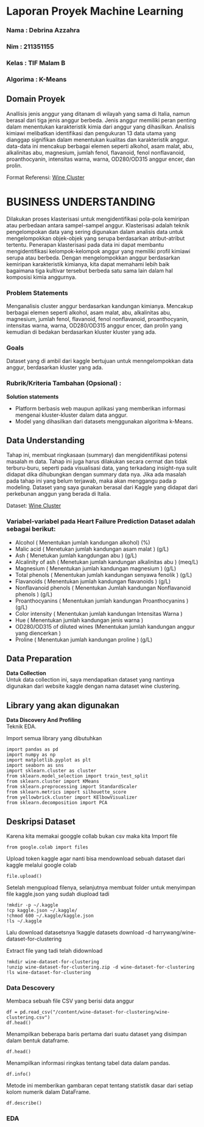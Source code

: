 # Laporan Proyek Machine Learning
### Nama       : Debrina Azzahra
### Nim        : 211351155
### Kelas      : TIF Malam B
### Algorima   : K-Means

## Domain Proyek
  Anallisis jenis anggur yang ditanam di wilayah yang sama di Italia, namun berasal dari tiga jenis anggur  berbeda. Jenis anggur memiliki peran penting dalam menentukan karakteristik kimia dari anggur yang dihasilkan. Analisis kimiawi melibatkan identifikasi dan pengukuran 13 data utama yang dianggap signifikan dalam menentukan kualitas dan karakteristik anggur. data-data ini mencakup berbagai elemen seperti alkohol, asam malat, abu, alkalinitas abu, magnesium, jumlah fenol, flavanoid, fenol nonflavanoid, proanthocyanin, intensitas warna, warna, OD280/OD315 anggur encer, dan prolin.

  Format Referensi: [Wine Cluster](https://www.kaggle.com/datasets/harrywang/wine-dataset-for-clustering/data) 

  # BUSINESS UNDERSTANDING
  Dilakukan proses klasterisasi untuk mengidentifikasi pola-pola kemiripan atau perbedaan antara sampel-sampel anggur. Klasterisasi adalah teknik pengelompokan data yang sering digunakan dalam analisis data untuk mengelompokkan objek-objek yang serupa berdasarkan atribut-atribut tertentu.
  Penerapan klasterisasi pada data ini dapat membantu mengidentifikasi kelompok-kelompok anggur yang memiliki profil kimiawi serupa atau berbeda. Dengan mengelompokkan anggur berdasarkan kemiripan karakteristik kimianya, kita dapat memahami lebih baik bagaimana tiga kultivar tersebut berbeda satu sama lain dalam hal komposisi kimia anggurnya.

### Problem Statements
 Menganalisis cluster anggur berdasarkan kandungan kimianya. Mencakup berbagai elemen seperti alkohol, asam malat, abu, alkalinitas abu, magnesium, jumlah fenol, flavanoid, fenol nonflavanoid, proanthocyanin, intensitas warna, warna, OD280/OD315 anggur encer, dan prolin yang kemudian di bedakan berdasarkan kluster kluster yang ada.

### Goals
  Dataset yang di ambil dari kaggle bertujuan untuk menngelompokkan data anggur, berdasarkan kluster yang ada.
  
### Rubrik/Kriteria Tambahan (Opsional) :
**Solution statements**<br>
- Platform berbasis web maupun aplikasi yang memberikan informasi mengenai kluster-kluster dalam data anggur.
- Model yang dihasilkan dari datasets menggunakan algoritma k-Means.

## Data Understanding

Tahap ini, membuat ringkasaan (summary) dan mengidentifikasi potensi masalah m data. Tahap ini juga harus dilakukan secara cermat dan tidak terburu-buru, seperti pada visualisasi data, yang terkadang insight-nya sulit didapat dika dihubungkan dengan summary data nya. Jika ada masalah pada tahap ini yang belum terjawab, maka akan menggangu pada p modeling. Dataset yang saya gunakan berasal dari Kaggle yang didapat dari perkebunan anggun yang berada di Italia.

Dataset: [Wine Cluster](https://www.kaggle.com/datasets/harrywang/wine-dataset-for-clustering/data)

### Variabel-variabel pada Heart Failure Prediction Dataset adalah sebagai berikut:

- Alcohol                         ( Menentukan jumlah kandungan alkohol) (%)                  
- Malic acid                      ( Menetukan jumlah kandungan asam malat ) (g/L)
- Ash                             ( Menetukan jumlah kangdungan abu ) (g/L)
- Alcalinity of ash               ( Menetukan jumlah kandungan alkalinitas abu ) (meq/L) 
- Magnesium                       ( Menentukan jumlah kandungan magnesium ) (g/L)
- Total phenols                   ( Menentukan jumlah kandungan senyawa fenolik ) (g/L)
- Flavanoids                      ( Menentukan jumlah kandungan flavanoids ) (g/L)
- Nonflavanoid phenols            ( Menentukan Jumlah kandungan Nonflavanoid phenols ) (g/L)
- Proanthocyanins                 ( Menentukan jumlah kandungan Proanthocyanins ) (g/L)
- Color intensity                 ( Menentukan jumlah kandungan Intensitas Warna ) 
- Hue                             ( Menentukan jumlah kandungan jenis warna ) 
- OD280/OD315 of diluted wines    (Menentukan jumlah kandungan anggur yang diencerkan )
- Proline                         ( Menentukan jumlah kandungan proline ) (g/L)

## Data Preparation
**Data Collection**<br>
Untuk data collection ini, saya mendapatkan dataset yang nantinya digunakan dari website kaggle dengan nama dataset wine clustering.

## Library yang akan digunakan
**Data Discovery And Profiling**<br>
Teknik EDA.<br>

Import semua library yang dibutuhkan

    import pandas as pd
    import numpy as np
    import matplotlib.pyplot as plt
    import seaborn as sns
    import sklearn.cluster as cluster
    from sklearn.model_selection import train_test_split
    from sklearn.cluster import KMeans
    from sklearn.preprocessing import StandardScaler
    from sklearn.metrics import silhouette_score
    from yellowbrick.cluster import KElbowVisualizer
    from sklearn.decomposition import PCA

 ## Deskripsi Dataset
Karena kita memakai googgle collab bukan csv maka kita Import file 

    from google.colab import files

Upload token kaggle agar nanti bisa mendownload sebuah dataset dari kaggle melalui google colab

    file.upload()

Setelah mengupload filenya, selanjutnya membuat folder untuk menyimpan file kaggle.json yang sudah diupload tadi

    !mkdir -p ~/.kaggle
    !cp kaggle.json ~/.kaggle/
    !chmod 600 ~/.kaggle/kaggle.json
    !ls ~/.kaggle

Lalu download datasetsnya
     !kaggle datasets download -d harrywang/wine-dataset-for-clustering

Extract file yang tadi telah didownload

    !mkdir wine-dataset-for-clustering
    !unzip wine-dataset-for-clustering.zip -d wine-dataset-for-clustering
    !ls wine-dataset-for-clustering

### Data Descovery
Membaca sebuah file CSV yang berisi data anggur

    df = pd.read_csv("/content/wine-dataset-for-clustering/wine-clustering.csv")
    df.head()
    
Menampilkan beberapa baris pertama dari suatu dataset yang disimpan dalam bentuk dataframe.

    df.head()

Menampilkan informasi ringkas tentang tabel data dalam pandas.

    df.info()
    
Metode ini memberikan gambaran cepat tentang statistik dasar dari setiap kolom numerik dalam DataFrame.

    df.describe()

### EDA



